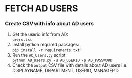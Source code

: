 # FETCH AD USERS

### Create CSV with info about AD users

1. Get the userid info from AD:  
`users.txt`
2. Install python required packages:  
`pip install -r requirements.txt`
3. Run the `AD_Users.py` script:  
`python AD_Users.py -u AD_USERID -p AD_PASSWORD`
4. Check the `output` CSV file with details about AD users i.e. DISPLAYNAME, DEPARTMENT, USERID, MANAGERID.